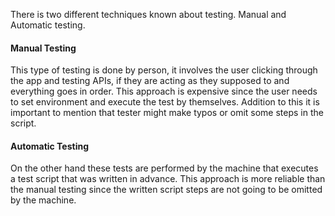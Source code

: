 There is two different techniques known about testing. Manual and Automatic testing.

#### Manual Testing
This type of testing is done by person, it involves the user clicking through the app and testing APIs, if they are acting as they supposed to and everything goes in order. This approach is expensive since the user needs to set environment and execute the test by themselves. Addition to this it is important to mention that tester might make typos or omit some steps in the script.

#### Automatic Testing
On the other hand these tests are performed by the machine that executes a test script that was written in advance. This approach is more reliable than the manual testing since the written script steps are not going to be omitted by the machine.